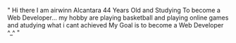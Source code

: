 " Hi there I am airwinn Alcantara 44 Years Old and Studying To become a Web Developer... 
my hobby are playing basketball and playing online games and atudying what i cant achieved
My Goal is to become a Web Developer ^_^ "